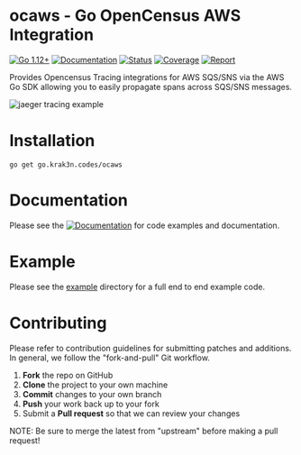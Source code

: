 # ocaws - Go OpenCensus AWS Integration

[![Go 1.12+][goversion-image]][goversion-url]
[![Documentation][godoc-image]][godoc-url]
[![Status][circle-image]][circle-url]
[![Coverage][cover-image]][cover-url]
[![Report][report-image]][report-url]

Provides Opencensus Tracing integrations for AWS SQS/SNS via the AWS Go SDK
allowing you to easily propagate spans across SQS/SNS messages.

![jaeger tracing example][jaeger]

# Installation

```
go get go.krak3n.codes/ocaws
```

# Documentation

Please see the [![Documentation][godoc-image]][godoc-url] for code examples and
documentation.

# Example

Please see the [example](example) directory for a full end to end example code.

# Contributing

Please refer to contribution guidelines for submitting patches and additions. In general, we follow the "fork-and-pull" Git workflow.

 1. **Fork** the repo on GitHub
 2. **Clone** the project to your own machine
 3. **Commit** changes to your own branch
 4. **Push** your work back up to your fork
 5. Submit a **Pull request** so that we can review your changes

NOTE: Be sure to merge the latest from "upstream" before making a pull request!

[goversion-image]: https://img.shields.io/badge/Go-1.12+-00ADD8.svg
[goversion-url]: https://golang.org/
[godoc-image]: https://img.shields.io/badge/godoc-reference-00ADD8.svg
[godoc-url]: https://godoc.org/go.krak3n.codes/ocaws
[circle-image]: https://circleci.com/gh/krak3n/ocaws.svg?style=shield
[circle-url]: https://circleci.com/gh/krak3n/ocaws
[cover-image]: https://codecov.io/gh/krak3n/ocaws/branch/master/graph/badge.svg
[cover-url]: https://codecov.io/gh/krak3n/ocaws
[report-image]: https://goreportcard.com/badge/github.com/krak3n/ocaws
[report-url]: https://goreportcard.com/report/github.com/krak3n/ocaws
[jaeger]: assets/jaeger.png "Jaeger Tracing Example"
